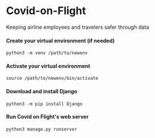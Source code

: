 # Covid-on-Flight
Keeping airline employees and travelers safer through data

#### Create your virtual environment (if needed)
`python3 -m venv /path/to/newenv`

#### Activate your virtual environment
`source /path/to/newenv/bin/activate`

#### Download and install Django
`python3 -m pip install Django`

#### Run Covid on Flight's web server
`python3 manage.py runserver`
